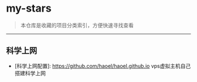 # my-stars
>  本仓库是收藏的项目分类索引，方便快速寻找查看

---

## 科学上网

- [科学上网配置]: https://github.com/haoel/haoel.github.io vps虚拟主机自己搭建科学上网



